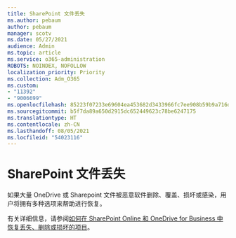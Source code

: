 ```yaml
---
title: SharePoint 文件丢失
ms.author: pebaum
author: pebaum
manager: scotv
ms.date: 05/27/2021
audience: Admin
ms.topic: article
ms.service: o365-administration
ROBOTS: NOINDEX, NOFOLLOW
localization_priority: Priority
ms.collection: Adm_O365
ms.custom:
- "11392"
- "9006699"
ms.openlocfilehash: 85223f07233e69604ea453682d3433966fc7ee908b59b9a716d9ba99950c9e62
ms.sourcegitcommit: b5f7da89a650d2915dc652449623c78be6247175
ms.translationtype: HT
ms.contentlocale: zh-CN
ms.lasthandoff: 08/05/2021
ms.locfileid: "54023116"
---
```

# <a name="sharepoint-files-are-missing"></a>SharePoint 文件丢失

如果大量 OneDrive 或 Sharepoint 文件被恶意软件删除、覆盖、损坏或感染，用户将拥有多种选项来帮助进行恢复。

有关详细信息，请参阅[如何在 SharePoint Online 和 OneDrive for Business 中恢复丢失、删除或损坏的项目](https://go.microsoft.com/fwlink/?linkid=2110774)。

